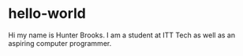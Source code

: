 # hello-world
Hi my name is Hunter Brooks. I am a student at ITT Tech as well as an aspiring computer programmer.
